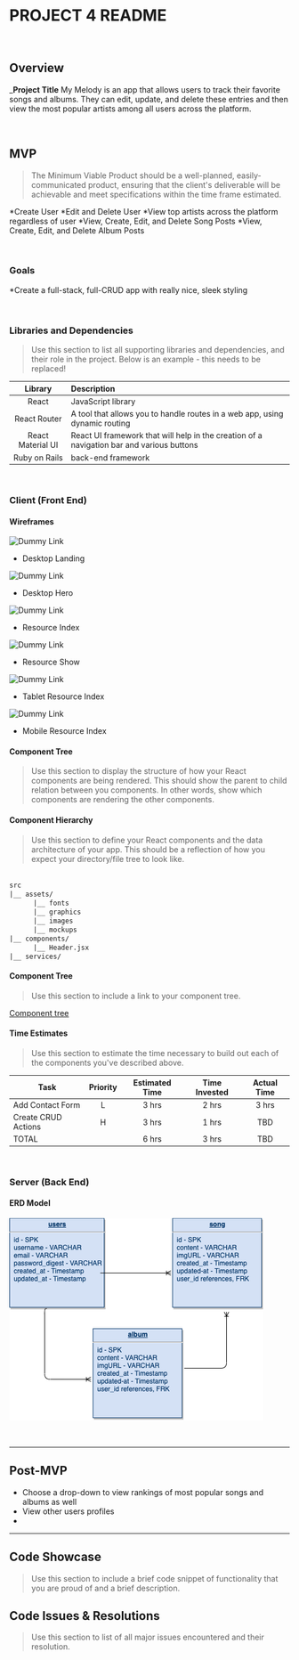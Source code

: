 # PROJECT 4 README

<br>

## Overview

_**Project Title** My Melody is an app that allows users to track their favorite songs and albums. They can edit, update, and delete these entries and then view the most popular artists among all users across the platform. 

<br>

## MVP

> The Minimum Viable Product should be a well-planned, easily-communicated product, ensuring that the client's deliverable will be achievable and meet specifications within the time frame estimated.

 *Create User
 *Edit and Delete User
 *View top artists across the platform regardless of user 
 *View, Create, Edit, and Delete Song Posts
 *View, Create, Edit, and Delete Album Posts

<br>

### Goals

*Create a full-stack, full-CRUD app with really nice, sleek styling

<br>

### Libraries and Dependencies

> Use this section to list all supporting libraries and dependencies, and their role in the project. Below is an example - this needs to be replaced!

|     Library      | Description                                |
| :--------------: | :----------------------------------------- |
|      React       | JavaScript library|
|   React Router   | A tool that allows you to handle routes in a web app, using dynamic routing|
| React Material UI | React UI framework that will help in the creation of a navigation bar and various buttons |
|     Ruby on Rails      | back-end framework |

<br>

### Client (Front End)

#### Wireframes

![Dummy Link](url)

- Desktop Landing

![Dummy Link](url)

- Desktop Hero

![Dummy Link](url)

- Resource Index

![Dummy Link](url)

- Resource Show

![Dummy Link](url)

- Tablet Resource Index

![Dummy Link](url)

- Mobile Resource Index

#### Component Tree

> Use this section to display the structure of how your React components are being rendered. This should show the parent to child relation between you components. In other words, show which components are rendering the other components. 

#### Component Hierarchy

> Use this section to define your React components and the data architecture of your app. This should be a reflection of how you expect your directory/file tree to look like. 

``` structure

src
|__ assets/
      |__ fonts
      |__ graphics
      |__ images
      |__ mockups
|__ components/
      |__ Header.jsx
|__ services/

```

#### Component Tree

> Use this section to include a link to your component tree.

[Component tree](url)

#### Time Estimates

> Use this section to estimate the time necessary to build out each of the components you've described above.

| Task                | Priority | Estimated Time | Time Invested | Actual Time |
| ------------------- | :------: | :------------: | :-----------: | :---------: |
| Add Contact Form    |    L     |     3 hrs      |     2 hrs     |    3 hrs    |
| Create CRUD Actions |    H     |     3 hrs      |     1 hrs     |     TBD     |
| TOTAL               |          |     6 hrs      |     3 hrs     |     TBD     |


<br>

### Server (Back End)

#### ERD Model

![ERD My Melody](MyMelodyERD.png)

<br>

***

## Post-MVP

> 
* Choose a drop-down to view rankings of most popular songs and albums as well
* View other users profiles
*

***

## Code Showcase

> Use this section to include a brief code snippet of functionality that you are proud of and a brief description.

## Code Issues & Resolutions

> Use this section to list of all major issues encountered and their resolution.

